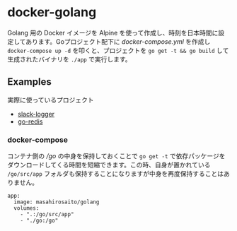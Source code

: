 # docker-golang

Golang 用の Docker イメージを Alpine を使って作成し、時刻を日本時間に設定してあります。Goプロジェクト配下に *docker-compose.yml* を作成し `docker-compose up -d` を叩くと、プロジェクトを `go get -t && go build` して生成されたバイナリを `./app` で実行します。

## Examples

実際に使っているプロジェクト

- [slack-logger](https://github.com/MasahiroSaito/slack-logger)
- [go-redis](https://github.com/MasahiroSaito/go-redis)

### docker-compose

コンテナ側の */go* の中身を保持しておくことで `go get -t` で依存パッケージをダウンロードしてくる時間を短縮できます。この時、自身が置かれている `/go/src/app` フォルダも保持することになりますが中身を再度保持することはありません。

```
app:
  image: masahirosaito/golang
  volumes:
    - ".:/go/src/app"
    - "./go:/go"
```
